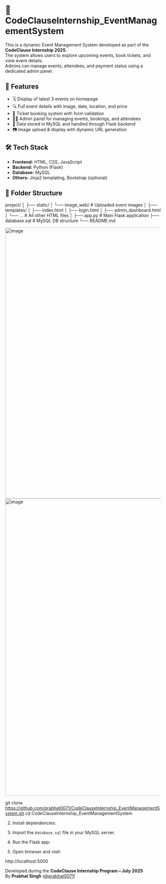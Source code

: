 # 🎉 CodeClauseInternship_EventManagementSystem

This is a dynamic Event Management System developed as part of the **CodeClause Internship 2025**.  
The system allows users to explore upcoming events, book tickets, and view event details.  
Admins can manage events, attendees, and payment status using a dedicated admin panel.

## 🚀 Features

- 🗓️ Display of latest 3 events on homepage  
- 🔍 Full event details with image, date, location, and price  
- 🎫 Ticket booking system with form validation  
- 🧑‍💼 Admin panel for managing events, bookings, and attendees  
- 💾 Data stored in MySQL and handled through Flask backend  
- 📷 Image upload & display with dynamic URL generation

## 🛠️ Tech Stack

- **Frontend:** HTML, CSS, JavaScript  
- **Backend:** Python (Flask)  
- **Database:** MySQL  
- **Others:** Jinja2 templating, Bootstrap (optional)

## 📂 Folder Structure

project/
│
├── static/
│ └── image_web/ # Uploaded event images
│
├── templates/
│ ├── index.html
│ ├── login.html
│ ├── admin_dashboard.html
│ └── ... # All other HTML files
│
├── app.py # Main Flask application
├── database.sql # MySQL DB structure
└── README.md


<img width="1902" height="877" alt="image" src="https://github.com/user-attachments/assets/ef68c033-1934-4a81-be47-8fb30c96b4e2" />


<img width="1912" height="962" alt="image" src="https://github.com/user-attachments/assets/5b417eb0-5510-4458-83e4-58e735ee82e1" />


git clone https://github.com/prabhat0071/CodeClauseInternship_EventManagementSystem.git
cd CodeClauseInternship_EventManagementSystem

2. Install dependencies:

3. Import the `database.sql` file in your MySQL server.

4. Run the Flask app:

5.  Open browser and visit:

   http://localhost:5000

Developed during the **CodeClause Internship Program – July 2025**  
By **Prabhat Singh** ([@prabhat0071](https://github.com/prabhat0071))
